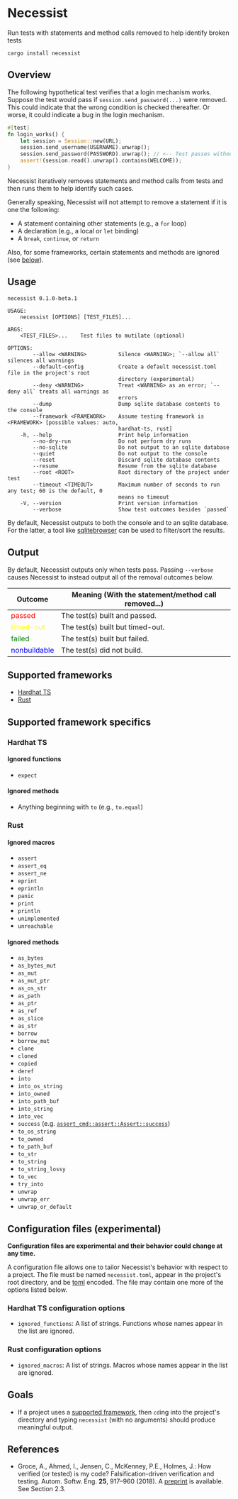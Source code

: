 # Necessist

Run tests with statements and method calls removed to help identify broken tests

```
cargo install necessist
```

## Overview

The following hypothetical test verifies that a login mechanism works. Suppose the test would pass if `session.send_password(...)` were removed. This could indicate that the wrong condition is checked thereafter. Or worse, it could indicate a bug in the login mechanism.

```rust
#[test]
fn login_works() {
    let session = Session::new(URL);
    session.send_username(USERNAME).unwrap();
    session.send_password(PASSWORD).unwrap(); // <-- Test passes without this
    assert!(session.read().unwrap().contains(WELCOME));
}
```

Necessist iteratively removes statements and method calls from tests and then runs them to help identify such cases.

Generally speaking, Necessist will not attempt to remove a statement if it is one the following:

- A statement containing other statements (e.g., a `for` loop)
- A declaration (e.g., a local or `let` binding)
- A `break`, `continue`, or `return`

Also, for some frameworks, certain statements and methods are ignored (see [below](#supported-framework-specifics)).

## Usage

```
necessist 0.1.0-beta.1

USAGE:
    necessist [OPTIONS] [TEST_FILES]...

ARGS:
    <TEST_FILES>...    Test files to mutilate (optional)

OPTIONS:
        --allow <WARNING>          Silence <WARNING>; `--allow all` silences all warnings
        --default-config           Create a default necessist.toml file in the project's root
                                   directory (experimental)
        --deny <WARNING>           Treat <WARNING> as an error; `--deny all` treats all warnings as
                                   errors
        --dump                     Dump sqlite database contents to the console
        --framework <FRAMEWORK>    Assume testing framework is <FRAMEWORK> [possible values: auto,
                                   hardhat-ts, rust]
    -h, --help                     Print help information
        --no-dry-run               Do not perform dry runs
        --no-sqlite                Do not output to an sqlite database
        --quiet                    Do not output to the console
        --reset                    Discard sqlite database contents
        --resume                   Resume from the sqlite database
        --root <ROOT>              Root directory of the project under test
        --timeout <TIMEOUT>        Maximum number of seconds to run any test; 60 is the default, 0
                                   means no timeout
    -V, --version                  Print version information
        --verbose                  Show test outcomes besides `passed`
```

By default, Necessist outputs to both the console and to an sqlite database. For the latter, a tool like [sqlitebrowser](https://sqlitebrowser.org/) can be used to filter/sort the results.

## Output

By default, Necessist outputs only when tests pass. Passing `--verbose` causes Necessist to instead output all of the removal outcomes below.

| Outcome                                      | Meaning (With the statement/method call removed...) |
| -------------------------------------------- | --------------------------------------------------- |
| <span style="color:red">passed</span>        | The test(s) built and passed.                       |
| <span style="color:yellow">timed-out</span>  | The test(s) built but timed-out.                    |
| <span style="color:green">failed</span>      | The test(s) built but failed.                       |
| <span style="color:blue">nonbuildable</span> | The test(s) did not build.                          |

## Supported frameworks

- [Hardhat TS](#hardhat-ts)
- [Rust](#rust)

## Supported framework specifics

### Hardhat TS

#### Ignored functions

- `expect`

#### Ignored methods

- Anything beginning with `to` (e.g., `to.equal`)

### Rust

#### Ignored macros

- `assert`
- `assert_eq`
- `assert_ne`
- `eprint`
- `eprintln`
- `panic`
- `print`
- `println`
- `unimplemented`
- `unreachable`

#### Ignored methods

- `as_bytes`
- `as_bytes_mut`
- `as_mut`
- `as_mut_ptr`
- `as_os_str`
- `as_path`
- `as_ptr`
- `as_ref`
- `as_slice`
- `as_str`
- `borrow`
- `borrow_mut`
- `clone`
- `cloned`
- `copied`
- `deref`
- `into`
- `into_os_string`
- `into_owned`
- `into_path_buf`
- `into_string`
- `into_vec`
- `success` (e.g. [`assert_cmd::assert::Assert::success`])
- `to_os_string`
- `to_owned`
- `to_path_buf`
- `to_str`
- `to_string`
- `to_string_lossy`
- `to_vec`
- `try_into`
- `unwrap`
- `unwrap_err`
- `unwrap_or_default`

## Configuration files (experimental)

**Configuration files are experimental and their behavior could change at any time.**

A configuration file allows one to tailor Necessist's behavior with respect to a project. The file must be named `necessist.toml`, appear in the project's root directory, and be [toml] encoded. The file may contain one more of the options listed below.

### Hardhat TS configuration options

- `ignored_functions`: A list of strings. Functions whose names appear in the list are ignored.

### Rust configuration options

- `ignored_macros`: A list of strings. Macros whose names appear in the list are ignored.

## Goals

- If a project uses a [supported framework](#supported-frameworks), then `cd`ing into the project's directory and typing `necessist` (with no arguments) should produce meaningful output.

## References

- Groce, A., Ahmed, I., Jensen, C., McKenney, P.E., Holmes, J.: How verified (or tested) is my code? Falsification-driven verification and testing. Autom. Softw. Eng. **25**, 917–960 (2018). A [preprint] is available. See Section 2.3.

[`assert_cmd::assert::assert::success`]: https://docs.rs/assert_cmd/latest/assert_cmd/assert/struct.Assert.html#method.success
[preprint]: https://agroce.github.io/asej18.pdf
[toml]: https://toml.io/en/
